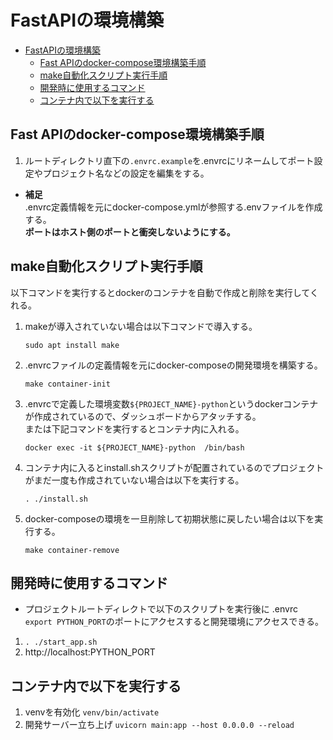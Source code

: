 # FastAPIの環境構築
- [FastAPIの環境構築](#fastapiの環境構築)
	- [Fast APIのdocker-compose環境構築手順](#fast-apiのdocker-compose環境構築手順)
	- [make自動化スクリプト実行手順](#make自動化スクリプト実行手順)
	- [開発時に使用するコマンド](#開発時に使用するコマンド)
	- [コンテナ内で以下を実行する](#コンテナ内で以下を実行する)

## Fast APIのdocker-compose環境構築手順
1. ルートディレクトリ直下の`.envrc.example`を.envrcにリネームしてポート設定やプロジェクト名などの設定を編集をする。<br>
- **補足**<br>
.envrc定義情報を元にdocker-compose.ymlが参照する.envファイルを作成する。<br>
**ポートはホスト側のポートと衝突しないようにする。**<br>
## make自動化スクリプト実行手順
以下コマンドを実行するとdockerのコンテナを自動で作成と削除を実行してくれる。
1. makeが導入されていない場合は以下コマンドで導入する。
    ```
    sudo apt install make
    ```
2. .envrcファイルの定義情報を元にdocker-composeの開発環境を構築する。
	```
    make container-init
	```
3. .envrcで定義した環境変数`${PROJECT_NAME}-python`というdockerコンテナが作成されているので、ダッシュボードからアタッチする。<br> 
または下記コマンドを実行するとコンテナ内に入れる。
	```
	docker exec -it ${PROJECT_NAME}-python  /bin/bash  
	```
4. コンテナ内に入るとinstall.shスクリプトが配置されているのでプロジェクトがまだ一度も作成されていない場合は以下を実行する。
	```
	. ./install.sh
	```
5. docker-composeの環境を一旦削除して初期状態に戻したい場合は以下を実行する。
    ```
    make container-remove 
    ```

## 開発時に使用するコマンド

- プロジェクトルートディレクトで以下のスクリプトを実行後に
.envrc `export PYTHON_PORT`のポートにアクセスすると開発環境にアクセスできる。

1. `. ./start_app.sh`
2. http://localhost:PYTHON_PORT

## コンテナ内で以下を実行する

1. venvを有効化
`venv/bin/activate`
2. 開発サーバー立ち上げ
`uvicorn main:app --host 0.0.0.0 --reload`
